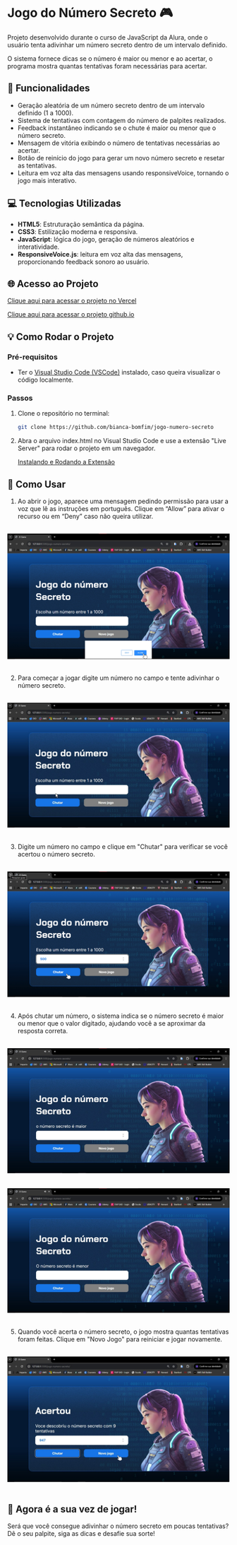 # Jogo do Número Secreto 🎮

Projeto desenvolvido durante o curso de JavaScript da Alura, onde o usuário tenta adivinhar um número secreto dentro de um intervalo definido.

O sistema fornece dicas se o número é maior ou menor e ao acertar, o programa mostra quantas tentativas foram necessárias para acertar.

## 📝 Funcionalidades

- Geração aleatória de um número secreto dentro de um intervalo definido (1 a 1000).
- Sistema de tentativas com contagem do número de palpites realizados.
- Feedback instantâneo indicando se o chute é maior ou menor que o número secreto.
- Mensagem de vitória exibindo o número de tentativas necessárias ao acertar.
- Botão de reinício do jogo para gerar um novo número secreto e resetar as tentativas.
- Leitura em voz alta das mensagens usando responsiveVoice, tornando o jogo mais interativo.

## 💻 Tecnologias Utilizadas

- **HTML5**: Estruturação semântica da página.
- **CSS3**: Estilização moderna e responsiva.
- **JavaScript**: lógica do jogo, geração de números aleatórios e interatividade.
- **ResponsiveVoice.js**: leitura em voz alta das mensagens, proporcionando feedback sonoro ao usuário.

## 🌐 Acesso ao Projeto

[Clique aqui para acessar o projeto no Vercel](https://jogo-js-seven.vercel.app/) 

[Clique aqui para acessar o projeto github.io](https://bianca-bomfim.github.io/jogo-numero-secreto/)

## 💡 Como Rodar o Projeto


### Pré-requisitos

- Ter o [Visual Studio Code (VSCode)](https://code.visualstudio.com/) instalado, caso queira visualizar o código localmente.

### Passos

1. Clone o repositório no terminal:
   ```bash
   git clone https://github.com/bianca-bomfim/jogo-numero-secreto
   ``` 

2. Abra o arquivo index.html no Visual Studio Code e use a extensão "Live Server" para rodar o projeto em um navegador.

    [Instalando e Rodando a Extensão](https://marketplace.visualstudio.com/items?itemName=ritwickdey.LiveServer) 
   

## 👥 Como Usar

1. Ao abrir o jogo, aparece uma mensagem pedindo permissão para usar a voz que lê as instruções em português. Clique em “Allow” para ativar o recurso ou em “Deny” caso não queira utilizar. <br><br>

![Tela inicial do Projeto](./img/imagem0.jpg)
<br><br>

2. Para começar a jogar digite um número no campo e tente adivinhar o número secreto. <br><br>

![Tela inicial do Projeto](./img/imagem1.jpg)
<br><br>


3. Digite um número no campo e clique em "Chutar" para verificar se você acertou o número secreto. <br><br>

![Digitando o nome](./img/imagem2.jpg)
<br><br>

4. Após chutar um número, o sistema indica se o número secreto é maior ou menor que o valor digitado, ajudando você a se aproximar da resposta correta. <br><br>

![Adicionando os amigos](./img/imagem3.jpg)
<br><br>

![Resultado do sorteio](./img/imagem4.jpg)
<br><br>

5. Quando você acerta o número secreto, o jogo mostra quantas tentativas foram feitas. Clique em "Novo Jogo" para reiniciar e jogar novamente.<br><br>

![Resultado do sorteio](./img/imagem5.jpg)
<br><br>


## 🔢 Agora é a sua vez de jogar! 

Será que você consegue adivinhar o número secreto em poucas tentativas? 
Dê o seu palpite, siga as dicas e desafie sua sorte! 
